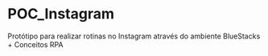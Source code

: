 # POC_Instagram
Protótipo para realizar rotinas no Instagram através do ambiente BlueStacks + Conceitos RPA
